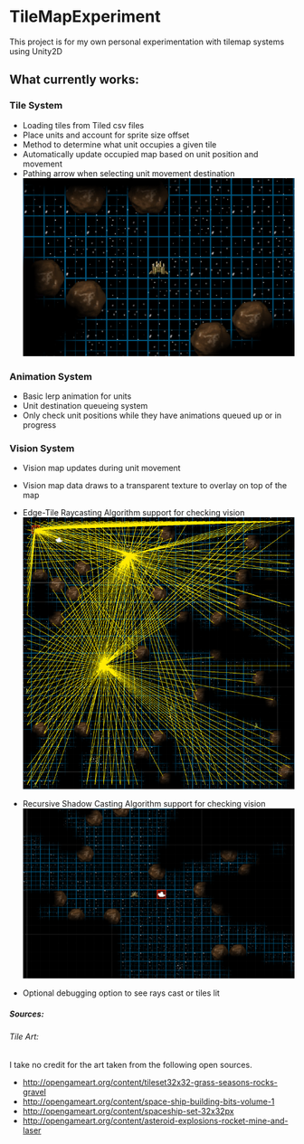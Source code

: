 # TileMapExperiment
This project is for my own personal experimentation with tilemap systems using Unity2D

## What currently works:
### Tile System
- Loading tiles from Tiled csv files
- Place units and account for sprite size offset
- Method to determine what unit occupies a given tile
- Automatically update occupied map based on unit position and movement
- Pathing arrow when selecting unit movement destination
![Pathing Arrow](https://github.com/dondbui/personal-projects/raw/master/TileMapExperiment/Screenshots/pathing_arrow_05.gif)

### Animation System
- Basic lerp animation for units
- Unit destination queueing system
- Only check unit positions while they have animations queued up or in progress

### Vision System
- Vision map updates during unit movement
- Vision map data draws to a transparent texture to overlay on top of the map
- Edge-Tile Raycasting Algorithm support for checking vision
![Edge-Tile Raycasting](https://github.com/dondbui/personal-projects/raw/master/TileMapExperiment/Screenshots/raycasting.png)

- Recursive Shadow Casting Algorithm support for checking vision
![Recursive Shadow Casting](https://github.com/dondbui/personal-projects/raw/master/TileMapExperiment/Screenshots/recursive-shadow-casting.png)

- Optional debugging option to see rays cast or tiles lit

##### Sources:

###### Tile Art: 
I take no credit for the art taken from the following open sources.
- http://opengameart.org/content/tileset32x32-grass-seasons-rocks-gravel
- http://opengameart.org/content/space-ship-building-bits-volume-1
- http://opengameart.org/content/spaceship-set-32x32px
- http://opengameart.org/content/asteroid-explosions-rocket-mine-and-laser